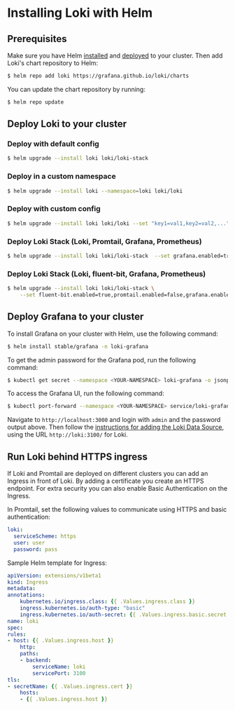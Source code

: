 # Installing Loki with Helm

## Prerequisites

Make sure you have Helm [installed](https://helm.sh/docs/using_helm/#installing-helm) and
[deployed](https://helm.sh/docs/using_helm/#installing-tiller) to your cluster. Then add
Loki's chart repository to Helm:

```bash
$ helm repo add loki https://grafana.github.io/loki/charts
```

You can update the chart repository by running:

```bash
$ helm repo update
```

## Deploy Loki to your cluster

### Deploy with default config

```bash
$ helm upgrade --install loki loki/loki-stack
```

### Deploy in a custom namespace

```bash
$ helm upgrade --install loki --namespace=loki loki/loki
```

### Deploy with custom config

```bash
$ helm upgrade --install loki loki/loki --set "key1=val1,key2=val2,..."
```

### Deploy Loki Stack (Loki, Promtail, Grafana, Prometheus)

```bash
$ helm upgrade --install loki loki/loki-stack  --set grafana.enabled=true
```

### Deploy Loki Stack (Loki, fluent-bit, Grafana, Prometheus)

```bash
$ helm upgrade --install loki loki/loki-stack \
    --set fluent-bit.enabled=true,promtail.enabled=false,grafana.enabled=true
```

## Deploy Grafana to your cluster

To install Grafana on your cluster with Helm, use the following command:

```bash
$ helm install stable/grafana -n loki-grafana
```

To get the admin password for the Grafana pod, run the following command:

```bash
$ kubectl get secret --namespace <YOUR-NAMESPACE> loki-grafana -o jsonpath="{.data.admin-password}" | base64 --decode ; echo
```

To access the Grafana UI, run the following command:

```bash
$ kubectl port-forward --namespace <YOUR-NAMESPACE> service/loki-grafana 3000:80
```

Navigate to `http://localhost:3000` and login with `admin` and the password
output above. Then follow the [instructions for adding the Loki Data Source](../getting-started/grafana.md), using the URL
`http://loki:3100/` for Loki.

## Run Loki behind HTTPS ingress

If Loki and Promtail are deployed on different clusters you can add an Ingress
in front of Loki. By adding a certificate you create an HTTPS endpoint. For
extra security you can also enable Basic Authentication on the Ingress.

In Promtail, set the following values to communicate using HTTPS and basic
authentication:

```yaml
loki:
  serviceScheme: https
  user: user
  password: pass
```

Sample Helm template for Ingress:

```yaml
apiVersion: extensions/v1beta1
kind: Ingress
metadata:
annotations:
    kubernetes.io/ingress.class: {{ .Values.ingress.class }}
    ingress.kubernetes.io/auth-type: "basic"
    ingress.kubernetes.io/auth-secret: {{ .Values.ingress.basic.secret }}
name: loki
spec:
rules:
- host: {{ .Values.ingress.host }}
    http:
    paths:
    - backend:
        serviceName: loki
        servicePort: 3100
tls:
- secretName: {{ .Values.ingress.cert }}
    hosts:
    - {{ .Values.ingress.host }}
```
